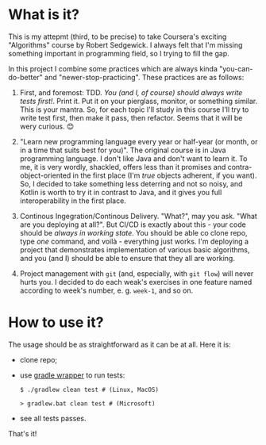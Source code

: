 # What is it?

This is my attepmt (third, to be precise) to take Coursera's exciting "Algorithms" course by Robert Sedgewick. I always felt that I'm missing something important in programming field, so I trying to fill the gap.

In this project I combine some practices which are always kinda "you-can-do-better" and "newer-stop-practicing". These practices are as follows:

1. First, and foremost: TDD. _*You (and I, of course) should always write tests first!*_. Print it. Put it on your pierglass, monitor, or something similar. This is your mantra. So, for each topic I'll study in this course I'll try to write test first, then make it pass, then refactor. Seems that it will be wery curious. :blush:

2. "Learn new programming language every year or half-year (or month, or in a time that suits best for you)". The original course is in Java programming language. I don't like Java and don't want to learn it. To me, it is very wordly, shackled, offers less than it promises and contra-object-oriented in the first place (I'm _true_ objects adherent, if you want). So, I decided to take something less deterring and not so noisy, and Kotlin is worth to try it in contrast to Java, and it gives you full interoperability in the first place.

3. Continous Ingegration/Continous Delivery. "What?", may you ask. "What are you deploying at all?". But CI/CD is exactly about this - your code should be _always in working state_. You should be able co clone repo, type _one_ command, and voilà - everything just works. I'm deploying a project that demonstrates implementation of various basic algorithms, and you (and I) should be able to ensure that they all are working.

4. Project management with `git` (and, especially, with `git flow`) will never hurts you. I decided to do each weak's exercises in one feature named according to  week's number, e. g. `week-1`, and so on.

# How to use it?

The usage should be as straightforward as it can be at all. Here it is:

* clone repo;
* use [gradle wrapper](https://docs.gradle.org/current/userguide/gradle_wrapper.html) to run tests:

    ```console
    $ ./gradlew clean test # (Linux, MacOS)
    ```

    ```console
    > gradlew.bat clean test # (Microsoft)
    ```

* see all tests passes.

That's it!

